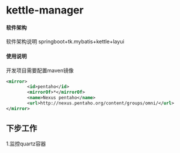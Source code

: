 # kettle-manager


#### 软件架构
软件架构说明
springboot+tk.mybatis+kettle+layui

#### 使用说明
开发项目需要配置maven镜像
```xml
<mirror>
        <id>pentaho</id>
        <mirrorOf>*</mirrorOf>
        <name>Nexus pentaho</name>
        <url>http://nexus.pentaho.org/content/groups/omni/</url>
</mirror> 
```
## 下步工作
1.监控quartz容器




